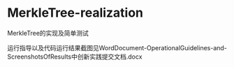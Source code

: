 # MerkleTree-realization
MerkleTree的实现及简单测试

运行指导以及代码运行结果截图见WordDocument-OperationalGuidelines-and-ScreenshotsOfResults中创新实践提交文档.docx
